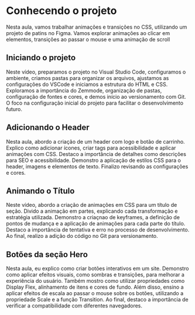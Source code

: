 # Conhecendo o projeto
Nesta aula, vamos trabalhar animações e transições no CSS, utilizando um projeto de patins no Figma. Vamos explorar animações ao clicar em elementos, transições ao passar o mouse e uma animação de scroll

## Iniciando o projeto
Neste vídeo, preparamos o projeto no Visual Studio Code, configuramos o ambiente, criamos pastas para organizar os arquivos, ajustamos as configurações do VSCode e iniciamos a estrutura do HTML e CSS. Exploramos a importância do Zemmode, organização de pastas, configuração de fontes e cores, e demos início ao versionamento com Git. O foco na configuração inicial do projeto para facilitar o desenvolvimento futuro.

## Adicionando o Header
Nesta aula, abordo a criação de um header com logo e botão de carrinho. Explico como adicionar ícones, criar tags para acessibilidade e aplicar animações com CSS. Destaco a importância de detalhes como descrições para SEO e acessibilidade. Demonstro a aplicação de estilos CSS para o header, imagens e elementos de texto. Finalizo revisando as configurações e cores.

## Animando o Título
Neste vídeo, abordo a criação de animações em CSS para um título de seção. Divido a animação em partes, explicando cada transformação e estratégia utilizada. Demonstro a criaçnao de keyframes, a definição de pontos de mudança e a aplicação de animações para cada parte do título. Destaco a importância de tentativa e erro no processo de desenvolvimento. Ao final, realizo a adição do código no Git para versionamento.

## Botões da seção Hero
Nesta aula, eu explico como criar botões interativos em um site. Demonstro como aplicar efeitos visuais, como sombras e transições, para melhorar a experiência do usuário. Também mostro como utilizar propriedades como Display Flex, alinhamento de itens e cores de fundo. Além disso, ensino a aplicar efeitos de escala ao passar o mouse sobre os botões, utilizando a propriedade Scale e a função Transition. Ao final, destaco a importância de verificar a compatibilidade com diferentes navegadores.